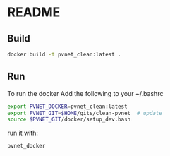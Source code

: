 # README

## Build

```bash
docker build -t pvnet_clean:latest .
```

## Run

To run the docker
Add the following to your ~/.bashrc

```bash
export PVNET_DOCKER=pvnet_clean:latest
export PVNET_GIT=$HOME/gits/clean-pvnet  # update
source $PVNET_GIT/docker/setup_dev.bash
```

run it with:

```bash
pvnet_docker
```
